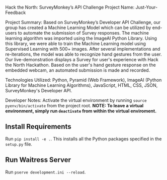 Hack the North: SurveyMonkey’s API Challenge
Project Name: Just-Your-Feedback

Project Summary:
Based on SurveyMonkey’s Developer API Challenge, our group has created a Machine Learning Model which can be utilized by end-users to automate the submission of Survey responses. The machine learning algorithm was imported using the ImageAI Python Library. Using this library, we were able to train the Machine Learning model using Supervised Learning with 500+ images. After several implementations and re-iterations, the model was able to recognize hand gestures from the user. Our live-demonstration displays a Survey for user's experience with Hack the North Hackathon. Based on the user's hand gesture response on the embedded webcam, an automated submission is made and recorded. 

Technologies Utilized:
Python, Pyramid (Web Framework), ImageAI (Python Library for Machine Learning Algorithms), JavaScript, HTML, CSS, JSON, SurveyMonkey's Developer API.

Developer Notes:
Activate the virtual environment by running `source pyenv/bin/activate` from the project root.
**NOTE: To leave a virtual environment, simply run `deactivate` from within the virtual enviroment.**

## Install Requirements
Run `pip install -e .`. This installs all the Python packages specified in the `setup.py` file.

## Run Waitress Server
Run `pserve development.ini --reload`. 
